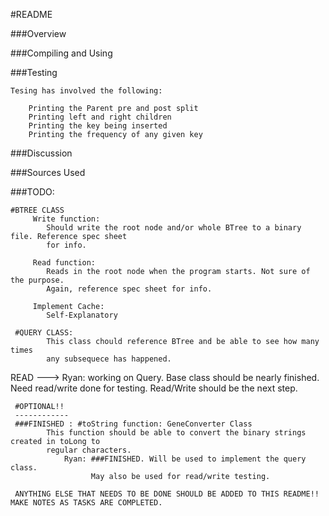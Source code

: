 #README

###Overview

###Compiling and Using

###Testing

    Tesing has involved the following:

        Printing the Parent pre and post split
        Printing left and right children
        Printing the key being inserted
        Printing the frequency of any given key

###Discussion

###Sources Used

###TODO:

    #BTREE CLASS
         Write function:
            Should write the root node and/or whole BTree to a binary file. Reference spec sheet
            for info.

         Read function:
            Reads in the root node when the program starts. Not sure of the purpose.
            Again, reference spec sheet for info.

         Implement Cache:
            Self-Explanatory

     #QUERY CLASS:
            This class chould reference BTree and be able to see how many times
            any subsequece has happened.
  READ ---> Ryan: working on Query. Base class should be nearly finished. Need read/write
            done for testing. Read/Write should be the next step.

     #OPTIONAL!!
     ------------
     ###FINISHED : #toString function: GeneConverter Class
            This function should be able to convert the binary strings created in toLong to
            regular characters.
                Ryan: ###FINISHED. Will be used to implement the query class.
                      May also be used for read/write testing.

     ANYTHING ELSE THAT NEEDS TO BE DONE SHOULD BE ADDED TO THIS README!! MAKE NOTES AS TASKS ARE COMPLETED.

